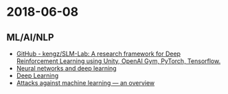 # 2018-06-08

## ML/AI/NLP

* [GitHub - kengz/SLM-Lab: A research framework for Deep Reinforcement Learning using Unity, OpenAI Gym, PyTorch, Tensorflow.](https://github.com/kengz/SLM-Lab/)
* [Neural networks and deep learning](http://neuralnetworksanddeeplearning.com/)
* [Deep Learning](http://www.deeplearningbook.org/)
* [Attacks against machine learning — an overview](https://elie.net/blog/ai/attacks-against-machine-learning-an-overview)